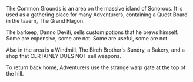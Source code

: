 The Common Grounds is an area on the massive island of Sonorous. It is used as a gathering place for many Adventurers, containing a Quest Board in the tavern, The Grand Flagon.

The barkeep, Danno Deviti, sells custom potions that he brews himself. Some are expensive, some are not. Some are useful, some are not.

Also in the area is a Windmill, The Birch Brother's Sundry, a Bakery, and a shop that CERTAINLY DOES NOT sell weapons.

To return back home, Adventurers use the strange warp gate at the top of the hill.



